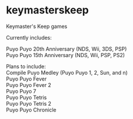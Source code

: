 # keymasterskeep
Keymaster's Keep games

Currently includes:

Puyo Puyo 20th Anniversary (NDS, Wii, 3DS, PSP)  
Puyo Puyo 15th Anniversary (NDS, Wii, PSP, PS2)

Plans to include:  
Compile Puyo Medley (Puyo Puyo 1, 2, Sun, and n)  
Puyo Puyo Fever  
Puyo Puyo Fever 2  
Puyo Puyo 7  
Puyo Puyo Tetris  
Puyo Puyo Tetris 2  
Puyo Puyo Chronicle  
